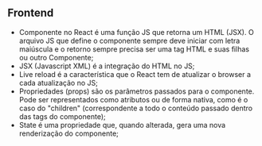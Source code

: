 ## Frontend

- Componente no React é uma função JS que retorna um HTML (JSX). O arquivo JS que define o componente sempre deve iniciar com letra maiúscula e o retorno sempre precisa ser uma tag HTML e suas filhas ou outro Componente;
- JSX (Javascript XML) é a integração do HTML no JS;
- Live reload é a característica que o React tem de atualizar o browser a cada atualização no JS;
- Propriedades (props) são os parâmetros passados para o componente. Pode ser representados como atributos ou de forma nativa, como é o caso do "children" (correspondente a todo o conteúdo passado dentro das tags do componente);
- State é uma propriedade que, quando alterada, gera uma nova renderização do componente;
